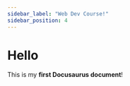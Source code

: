 ```yaml
---
sidebar_label: "Web Dev Course!"
sidebar_position: 4
---
```


# Hello

This is my **first Docusaurus document**!
